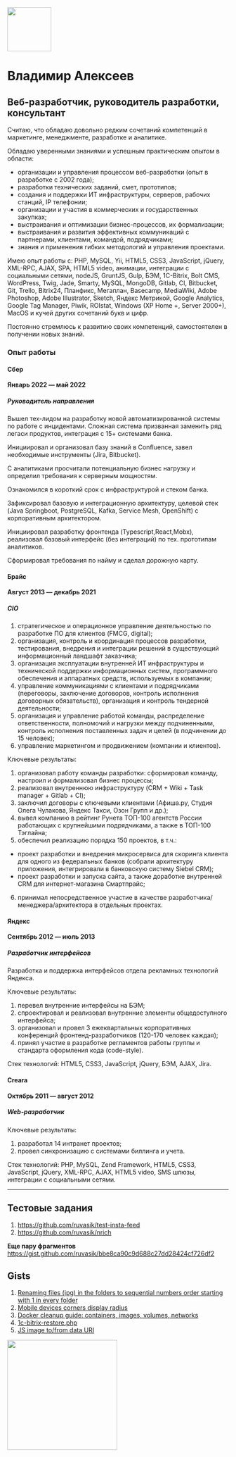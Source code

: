 <img src="https://i.giphy.com/media/Ze44chcCSUpyVN1gmQ/200w.webp" alt="" width="100" />

# Владимир Алексеев

## Веб-разработчик, руководитель разработки, консультант

Считаю, что обладаю довольно редким сочетаний компетенций в маркетинге, менеджменте, разработке и аналитике.

Обладаю уверенными знаниями и успешным практическим опытом в области:
* организации и управления процессом веб-разработки (опыт в разработке с 2002 года);
* разработки технических заданий, смет, прототипов;
* создания и поддержки ИТ инфраструктуры, серверов, рабочих станций, IP телефонии;
* организации и участия в коммерческих и государственных закупках;
* выстраивания и оптимизации бизнес-процессов, их формализации;
* выстраивания и развития эффективных коммуникаций с партнерами, клиентами, командой, подрядчиками;
* знания и применения гибких методологий и управления проектами.

Имею опыт работы с: PHP, MySQL, Yii, HTML5, CSS3, JavaScript, jQuery, XML-RPC, AJAX, SPA, HTML5 video, анимации, интеграции с социальными сетями, nodeJS, GruntJS, Gulp, БЭМ, 1C-Bitrix, Bolt CMS, WordPress, Twig, Jade, Smarty, MySQL, MongoDB, Gitlab, CI, Bitbucket, Git, Trello, Bitrix24, Планфикс, Мегаплан, Basecamp, MediaWiki, Adobe Photoshop, Adobe Illustrator, Sketch, Яндекс Метрикой, Google Analytics, Google Tag Manager, Piwik, ROIstat, Windows (XP Home +, Server 2000+), MacOS и кучей других сочетаний букв и цифр.

Постоянно стремлюсь к развитию своих компетенций, самостоятелен в получении новых знаний.

### Опыт работы

#### Сбер
**Январь 2022 — май 2022**
##### Руководитель направления
Вышел тех-лидом на разработку новой автоматизированной системы по работе с инцидентами. Сложная система призванная заменить ряд легаси продуктов, интеграция с 15+ системами банка.

Инициировал и организовал базу знаний в Confluence, завел необходимые инструменты (Jira, Bitbucket).

С аналитиками просчитали потенциальную бизнес нагрузку и определил требования к серверным мощностям.

Ознакомился в короткий срок с инфраструктурой и стеком банка.

Зафиксировал базовую и интеграционную архитектуру, целевой стек (Java Springboot, PostgreSQL, Kafka, Service Mesh, OpenShift) с корпоративным архитектором.

Инициировал разработку фронтенда (Typescript,React,Mobx), реализовал базовый интерфейс (без интеграций) по тех. прототипам аналитиков.

Сформировал требования по найму и сделал дорожную карту.﻿
#### Брайс
**Август 2013 — декабрь 2021**
##### CIO

1. стратегическое и операционное управление деятельностью по разработке ПО для клиентов (FMCG, digital);
2. организация, контроль и координация процессов разработки, тестирования, внедрения и интеграции решений в существующий информационный ландшафт заказчика;
3. организация эксплуатации внутренней ИТ инфраструктуры и технической поддержки информационных систем, программного обеспечения и аппаратных средств, используемых в компании;
4. управление коммуникациями с клиентами и подрядчиками (переговоры, заключение договоров, контроль исполнения договорных обязательств), организация и контроль тендерной деятельности;
5. организация и управление работой команды, распределение ответственности, полномочий и нагрузки между подчиненными, контроль исполнения поставленных задач и целей (в подчинении до 15 человек);
6. управление маркетингом и продвижением (компании и клиентов).

Ключевые результаты:

1. организовал работу команды разработки: сформировал команду, настроил и формализовал бизнес процессы;
2. реализовал внутреннюю инфраструктуру (CRM + Wiki + Task manager + Gitlab + CI);
3. заключил договоры с ключевыми клиентами (Афиша.ру, Студия Олега Чулакова, Яндекс Такси, Озон Групп и др.);
4. вывел компанию в рейтинг Рунета ТОП-100 агентств России работающих с крупнейшими подрядчиками, а также в ТОП-100 Тэглайна;
5. обеспечил реализацию порядка 150 проектов, в т.ч.:

* проект разработки и внедрения микросервиса для скоринга клиента для одного из федеральных банков (собрали архитектуру приложения, интегрировали в банковскую систему Siebel CRM);
* проект разработки и запуска сайта, а также доработке внутренней CRM для интернет-магазина Смартпрайс;

6. принимал непосредственное участие в качестве разработчика/менеджера/архитектора в отдельных проектах.

#### Яндекс
**Сентябрь 2012 — июль 2013**
##### Разработчик интерфейсов
Разработка и поддержка интерфейсов отдела рекламных технологий Яндекса.

Ключевые результаты:
1. перевел внутренние интерфейсы на БЭМ;
2. спроектировал и реализовал внутренние элементы общедоступного интерфейса;
3. организовал и провел 3 ежеквартальных корпоративных конференций фронтенд-разработчиков (120-170 человек каждая);
4. принял участие в разработке регламентов работы группы и стандарта оформления кода (code-style).

Стек технологий: HTML5, CSS3, JavaScript, jQuery, БЭМ, AJAX, Jira.

#### Creara
**Октябрь 2011 — август 2012**
##### Web-разработчик

Ключевые результаты:
1. разработал 14 интранет проектов;
2. провел синхронизацию с системами биллинга и учета.

Стек технологий: PHP, MySQL, Zend Framework, HTML5, CSS3, JavaScript, jQuery, XML-RPC, AJAX, HTML5 video, SMS шлюзы, интеграции с социальными сетями.

<hr/>

Тестовые задания
----------------
1. https://github.com/ruvasik/test-insta-feed
1. https://github.com/ruvasik/nrich

**Еще пару фрагментов**
https://gist.github.com/ruvasik/bbe8ca90c9d688c27dd28424cf726df2

Gists
-----
1. [Renaming files (jpg) in the folders to sequential numbers order starting with 1 in every folder](https://gist.github.com/ruvasik/fcc90970a6aaf3a9de780788958cd6de)
1. [Mobile devices corners display radius](https://gist.github.com/ruvasik/18e511724ebf592e417c5bcae2486cc9)
1. [Docker cleanup guide: containers, images, volumes, networks](https://gist.github.com/ruvasik/c6a79fde1fc65dacd9156677d6df4bc0)
1. [1c-bitrix-restore.php](https://gist.github.com/ruvasik/e1fb3dda5d74c7b99fe875f528f6e700)
1. [JS image to/from data URI](https://gist.github.com/ruvasik/f9389fa0454012102eb926514447417b)

<img src="https://i.giphy.com/media/afqT2ykIlYcVi/giphy.webp" alt="" width="250" />
